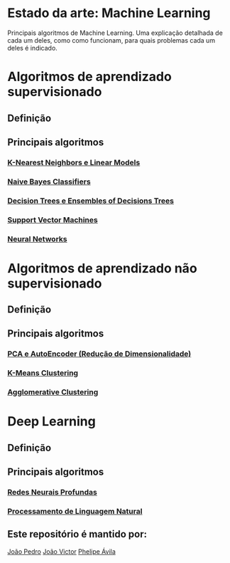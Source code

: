# Estado da arte: Machine Learning
Principais algoritmos de Machine Learning. Uma explicação detalhada de cada um deles, como como funcionam, para quais problemas cada um deles é indicado.

# Algoritmos de aprendizado supervisionado

## Definição
## Principais algoritmos
### [K-Nearest Neighbors e Linear Models](https://www.google.com/)
### [Naive Bayes Classifiers](https://www.google.com/)
### [Decision Trees e Ensembles of Decisions Trees](https://www.google.com/)
### [Support Vector Machines](https://www.google.com/)
### [Neural Networks](https://www.google.com/)

# Algoritmos de aprendizado não supervisionado

## Definição
## Principais algoritmos
### [PCA e AutoEncoder (Redução de Dimensionalidade)](https://adotg.github.io/knn-what-how-why/)
### [K-Means Clustering](https://www.google.com/)
### [Agglomerative Clustering](https://www.google.com/)

# Deep Learning
## Definição
## Principais algoritmos
### [Redes Neurais Profundas](https://www.google.com/)
### [Processamento de Linguagem Natural](https://www.google.com/)


## Este repositório é mantido por:

[João Pedro](https://medium.com/)
[João Victor](https://medium.com/)
[Phelipe Ávila](https://medium.com/)

